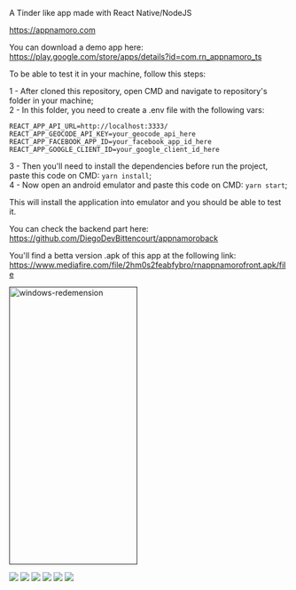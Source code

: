 A Tinder like app made with React Native/NodeJS

https://appnamoro.com

You can download a demo app here:
https://play.google.com/store/apps/details?id=com.rn_appnamoro_ts

To be able to test it in your machine, follow this steps:

1 - After cloned this repository, open CMD and navigate to repository's folder in your machine;<br/>
2 - In this folder, you need to create a .env file with the following vars:<br/>
```
REACT_APP_API_URL=http://localhost:3333/
REACT_APP_GEOCODE_API_KEY=your_geocode_api_here
REACT_APP_FACEBOOK_APP_ID=your_facebook_app_id_here
REACT_APP_GOOGLE_CLIENT_ID=your_google_client_id_here
```
3 - Then you'll need to install the dependencies before run the project, paste this code on CMD: `yarn install`;<br/>
4 - Now open an android emulator and paste this code on CMD: `yarn start`;<br/>

This will install the application into emulator and you should be able to test it.

You can check the backend part here: https://github.com/DiegoDevBittencourt/appnamoroback

You'll find a betta version .apk of this app at the following link: https://www.mediafire.com/file/2hm0s2feabfybro/rnappnamorofront.apk/file

<a href="" target="_blank">
<img width="231" height="500" src="[https://seeklogo.com/images/L/Linux_Tux-logo-1439B51966-seeklogo.com.png](https://play-lh.googleusercontent.com/JMVOc7nT0jIysZbUCgl4tFzbIEDMQQegxF8jATmpPoC5r6Q9UEeJDUYH6Kh3UvTJ4A8=w2560-h1440-rw)" alt="windows-redemension" title="Linux" border="0" />
</a>

![](https://play-lh.googleusercontent.com/JMVOc7nT0jIysZbUCgl4tFzbIEDMQQegxF8jATmpPoC5r6Q9UEeJDUYH6Kh3UvTJ4A8=w2560-h1440-rw)
![](https://play-lh.googleusercontent.com/36CNUCNM53uAb8Y1Vz_tv9nptJOGWauTdEYn8k5ErGJLi7dy8XDEJOlXtPEuKRwPJA=w2560-h1440-rw)
![](https://play-lh.googleusercontent.com/p-JmY-thiEvnfruzBQPAP347iHV_FSZDGHTa9dTRSR0MDWhWTCv04O1_iU8VsvRxis3D=w2560-h1440-rw)
![]([https://i.imgur.com/2yLy5kB.png](https://play-lh.googleusercontent.com/eVopZ4RRf2bxVTutujdqLrSsp7wiuukM3TnRwZM5jqpFhjeg_VhfJTOQWUveRycX2cM=w2560-h1440-rw))
![](https://play-lh.googleusercontent.com/7C78lPK7WsiIrw8Za0w9WQ6rIqdfSuGdIKzv53vyajJ-XFmK39GIMtSPcNP2lXGHMA=w2560-h1440-rw)
![](https://play-lh.googleusercontent.com/pe_yiuEoidQ5b1uw_ZlV59RMB4DAux0yQobE-jpGAc9GAkGdJ6bxn4793D5FYVwo4uE=w2560-h1440-rw)
